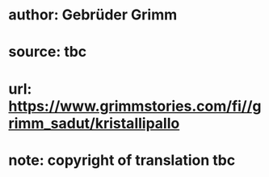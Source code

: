 # author: Gebrüder Grimm
# source: tbc
# url: https://www.grimmstories.com/fi//grimm_sadut/kristallipallo
# note: copyright of translation tbc


